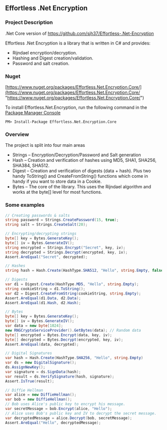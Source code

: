 ## Effortless .Net Encryption

### Project Description

.Net Core version of https://github.com/sjh37/Effortless-.Net-Encryption
 
Effortless .Net Encryption is a library that is written in C# and provides:

*   Rijndael encryption/decryption.
*   Hashing and Digest creation/validation.
*   Password and salt creation.

### Nuget

[https://www.nuget.org/packages/Effortless.Net.Encryption.Core/](https://www.nuget.org/packages/Effortless.Net.Encryption.Core/ "https://www.nuget.org/packages/Effortless.Net.Encryption.Core/")

To install Effortless.Net.Encryption, run the following command in the [ Package Manager Console](http://docs.nuget.org/docs/start-here/using-the-package-manager-console)

`PM> Install-Package Effortless.Net.Encryption.Core`

### Overview

The project is split into four main areas

*   Strings – Encryption/Decryption/Password and Salt generation
*   Hash – Creation and verification of hashes using MD5, SHA1, SHA256, SHA384, SHA512.
*   Digest – Creation and verification of digests (data + hash). Plus two handy ToString() and CreateFromString() functions which come in handy if you want to store data in a Cookie.
*   Bytes – The core of the library. This uses the Rijndael algorithm and works at the byte[] level for most functions.

### Some examples

```c#
// Creating passwords & salts
string password = Strings.CreatePassword(15, true);
string salt = Strings.CreateSalt(20);

// Encrypting/decrypting strings
byte[] key = Bytes.GenerateKey();
byte[] iv = Bytes.GenerateIV();
string encrypted = Strings.Encrypt("Secret", key, iv);
string decrypted = Strings.Decrypt(encrypted, key, iv);
Assert.AreEqual("Secret", decrypted);

// Hashes
string hash = Hash.Create(HashType.SHA512, "Hello", string.Empty, false);

// Digests
var d1 = Digest.Create(HashType.MD5, "Hello", string.Empty);
string cookieString = d1.ToString();
var d2 = Digest.CreateFromString(cookieString, string.Empty);
Assert.AreEqual(d1.Data, d2.Data);
Assert.AreEqual(d1.Hash, d2.Hash);

// Bytes
byte[] key = Bytes.GenerateKey();
byte[] iv = Bytes.GenerateIV();
var data = new byte[1024];
new RNGCryptoServiceProvider().GetBytes(data); // Random data
byte[] encrypted = Bytes.Encrypt(data, key, iv);
byte[] decrypted = Bytes.Decrypt(encrypted, key, iv);
Assert.AreEqual(data, decrypted);

// Digital Signatures
var hash = Hash.Create(HashType.SHA256, "Hello", string.Empty)
var ds = new DigitalSignature();
ds.AssignNewKey();
var signature = ds.SignData(hash);
var result = ds.VerifySignature(hash, signature);
Assert.IsTrue(result);

// Diffie Hellman
var alice = new DiffieHellman();
var bob = new DiffieHellman();
// Bob uses Alice's public key to encrypt his message.
var secretMessage = bob.Encrypt(alice, "Hello");
// Alice uses Bob's public key and IV to decrypt the secret message.
var decryptedMessage = alice.Decrypt(bob, secretMessage);
Assert.AreEqual("Hello", decryptedMessage);
```
